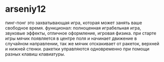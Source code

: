 # arseniy12
пинг-понг это захватывающая игра, которая может занять ваше свободное время. функционал: полноценная играбельная игра, звуковые эффекты, отличное оформление, игровая физика. при старте игры мячик появляется в центре поля и начинает движение в случайном направлении, так же мячик отскакивает от ракеток, верхней и нижней стенки. ракетки управляются одновременно при помощи разных клавиш клавиатуры.

